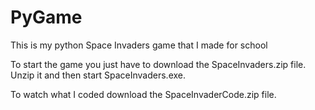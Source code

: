 # PyGame
This is my python Space Invaders game that I made for school

To start the game you just have to download the SpaceInvaders.zip file.
Unzip it and then start SpaceInvaders.exe.

To watch what I coded download the SpaceInvaderCode.zip file.

